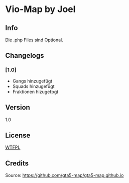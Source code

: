 # Vio-Map by Joel

## Info
Die .php Files sind Optional.
## Changelogs
### [1.0]
- Gangs hinzugefügt
- Squads hinzugefügt
- Fraktionen hizugefpgt
## Version
1.0
## License
[WTFPL](LICENSE)
## Credits
Source: https://github.com/gta5-map/gta5-map.github.io
